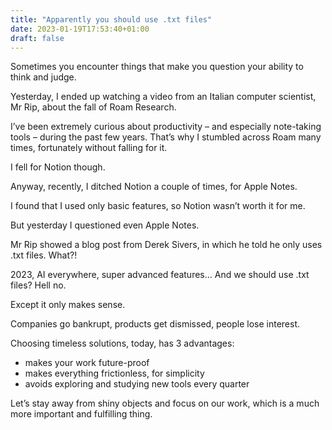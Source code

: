 ```yaml
---
title: "Apparently you should use .txt files"
date: 2023-01-19T17:53:40+01:00
draft: false
---
```


Sometimes you encounter things that make you question your ability to think and judge.

Yesterday, I ended up watching a video from an Italian computer scientist, Mr Rip, about the fall of Roam Research.

I’ve been extremely curious about productivity – and especially note-taking tools – during the past few years. That’s why I stumbled across Roam many times, fortunately without falling for it.

I fell for Notion though.

Anyway, recently, I ditched Notion a couple of times, for Apple Notes.

I found that I used only basic features, so Notion wasn’t worth it for me.

But yesterday I questioned even Apple Notes.

Mr Rip showed a blog post from Derek Sivers, in which he told he only uses .txt files. What?!

2023, AI everywhere, super advanced features… And we should use .txt files? Hell no.

Except it only makes sense.

Companies go bankrupt, products get dismissed, people lose interest.

Choosing timeless solutions, today, has 3 advantages:

- makes your work future-proof
- makes everything frictionless, for simplicity
- avoids exploring and studying new tools every quarter

Let’s stay away from shiny objects and focus on our work, which is a much more important and fulfilling thing.